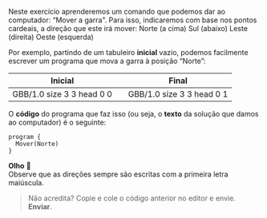 Neste exercício aprenderemos um comando que podemos dar ao computador: 
“Mover a garra". Para isso, indicaremos com base nos pontos cardeais, a direção que este irá mover:
Norte (a cima)
Sul (abaixo)
Leste (direita)
Oeste (esquerda)

Por exemplo, partindo de um tabuleiro **inicial** vazio, podemos facilmente escrever um programa que mova a garra à posição “Norte”:

<table class= "table" style="width:100%">
  <thead>
  <tr>
    <th style="text-align: center">Inicial</th>
    <th style="text-align: center"></th> 
    <th style="text-align: center">Final</th>
  </tr>
  </thead>
  <tbody>
  <tr>
    <td style="text-align: center">  
      <gs-board>
        GBB/1.0
        size 3 3
        head 0 0
      </gs-board>
    </td>
    <td style="text-align: center"><i class="fa fa-arrow-right"></i></td> 
    <td style="text-align: center">
      <gs-board>
        GBB/1.0
        size 3 3
        head 0 1
      </gs-board>
    </td>
  </tr>
  <tbody>
</table>

O **código** do programa que faz isso (ou seja, o **texto** da solução que damos ao computador) é o seguinte:

```gobstones
program {
  Mover(Norte)
}
```

**Olho** :eyes:  
Observe que as direções sempre são escritas com  a primeira letra maiúscula.

> Não acredita? Copie e cole o código anterior no editor e envie.  **Enviar**.
